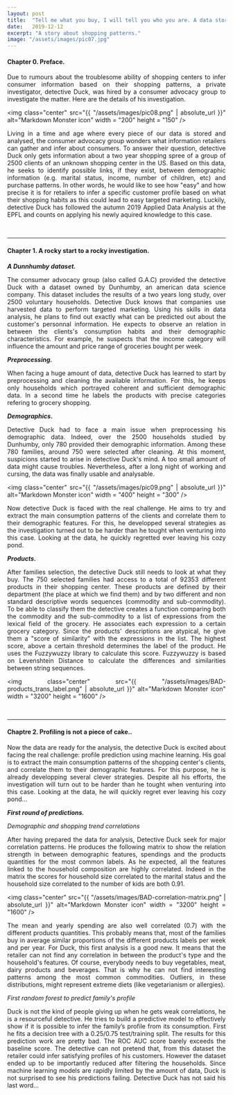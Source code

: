 ```yaml
---
layout: post
title:  "Tell me what you buy, I will tell you who you are. A data story."
date:   2019-12-12
excerpt: "A story about shopping patterns."
image: "/assets/images/pic07.jpg"
---
```


<!--Style used in the document: -->
<style>
img {
    display: block;
    margin-left: auto;
    margin-right: auto;
}
p{
    text-align: justify;
}
</style>

<!--PREFACE: -->
<h4>Chapter 0. Preface.</h4>
<p>
Due to rumours about the troublesome ability of shopping centers to infer consumer information based on their shopping patterns, a private investigator, detective Duck, was hired by a consumer advocacy group to investigate the matter. Here are the details of his investigation.
</p>
 
<img class="center" src="{{ "/assets/images/pic08.png" | absolute_url }}" alt="Markdown Monster icon" width = "200" height = "150" />

<p>
Living in a time and age where every piece of our data is stored and analysed, the consumer advocacy group wonders what information retailers can gather and infer about consumers. To answer their question, detective Duck only gets information about a two year shopping spree of a group of 2500 clients of an unknown shopping center in the US. Based on this data, he seeks to identify possible links, if they exist, between demographic information (e.g. marital status, income, number of children, etc) and  purchase patterns. In other words, he would like to see how "easy" and how precise it is for retailers to infer a specific customer profile based on what their shopping habits as this could lead to easy targeted marketing. Luckily, detective Duck has followed the autumn 2019 Applied Data Analysis at the EPFL and counts on applying his newly aquired knowledge to this case. 
</p>

<br/>
<hr/>
<!--CHAPTER 1: -->
<h4>Chapter 1. A rocky start to a rocky investigation.</h4> 
<p><em><strong>A Dunnhumby dataset.</strong></em></p> 

<p>
    The consumer advocacy group (also called G.A.C) provided the detective Duck  with a dataset owned by Dunhumby, an american data science company. This dataset includes the results of a two years long study, over 2500 voluntary households. Detective Duck knows that companies use harvested data to perform targeted marketing. Using his skills in data analysis, he plans to find out exactly what can be predicted out about the customer's personnal information. He expects to observe an relation in between the clients's consumption habits and their demographic characteristics. For example, he suspects that the income category will influence the amount and price range of groceries bought per week. 
</p>

<p><em><strong>Preprocessing.</strong></em></p> 

<p>
   When facing a huge amount of data, detective Duck has learned to start by preprocessing and cleaning the available information. For this, he keeps only households which portrayed coherent and sufficient demographic data. In a second time he labels the products with precise categories refering to grocery shopping.
</p>
<p><em><strong>Demographics.</strong></em></p> 

<p>
   Detective Duck had to face a main issue when preprocessing his demographic data. Indeed, over the 2500 households studied by Dunhumby, only 780 provided their demographic information. Among these 780 families, around 750 were selected after cleaning. At this moment, suspicions started to arise in detective Duck's mind. A too small amount of data might cause troubles. Nevertheless, after a long night of working and cursing, the data was finally usable and analysable.
</p>

<img class="center" src="{{ "/assets/images/pic09.png" | absolute_url }}" alt="Markdown Monster icon" width = "400" height = "300" />
<p>
Now detective Duck is faced with the real challenge. He aims to try and extract the main consumption patterns of the clients and correlate them to their demographic features. For this, he developped several strategies as the investigation turned out to be harder than he tought when venturing into this case. Looking at the data, he quickly regretted ever leaving his cozy pond. 
</p>

<p><em><strong>Products.</strong></em></p> 

<p>
   After families selection, the detective Duck still needs to look at what they buy. The 750 selected families had access to a total of 92353 different products in their shopping center. These products are defined by their department (the place at which we find them) and by two different and non standard descriptive words sequences (commodity and sub-commodity). To be able to classify them the detective creates a function comparing both the commodity and the sub-commodity to a list of expressions from the lexical field of the grocery. He associates each expression to a certain grocery category. Since the products' descriptions are atypical, he give them a "score of similarity" with the expressions in the list. The highest score, above a certain threshold determines the label of the product. He uses the Fuzzywuzzy library to calculate this score. Fuzzywuzzy is based on Levenshtein Distance to calculate the differences and similarities between string sequences. 
</p>

<img class="center" src="{{ "/assets/images/BAD-products_trans_label.png" | absolute_url }}"
    alt="Markdown Monster icon" width = "3200" height = "1600" />

<br/>
<hr/>
<!--CHAPTER 2: -->
<h4>Chaptre 2.  Profiling is not a piece of cake..</h4>

<p>
   Now the data are ready for the analysis, the detective Duck is excited about facing the real challenge: profile prediction using machine learning. His goal is to extract the main consumption patterns of the shopping center's clients, and correlate them to their demographic features. For this purpose, he is already developping several clever strategies. Despite all his efforts, the investigation will turn out to be harder than he tought when venturing into this case. Looking at the data, he will quickly regret ever leaving his cozy pond...
</p>

<p><em><strong>First round of predictions.</strong></em></p> 
<p><i>Demographic and shopping trend correlations</i></p>
<p>
   After having prepared the data for analysis, Detective Duck seek for major correlation patterns. He produces the following matrix to show the relation strength in between demographic features, spendings and the products quantities for the most common labels. As he expected, all the features linked to the household composition are highly correlated. 
Indeed in the matrix the scores for household size correlated to the marital status and the household size correlated to the number of kids are both 0.91.
</p>

<img class="center" src="{{ "/assets/images/BAD-correlation-matrix.png" | absolute_url }}"
    alt="Markdown Monster icon" width = "3200" height = "1600" />

<p>
The mean and yearly spending are also well correlated (0.7) with the different products quantities. This probably means that, most of the families buy in average similar proportions of the different products labels per week and per year. 
For Duck, this first analysis is a good new. It means that the retailer can not find any correlation in between the product's type and the household's features. Of course, everybody needs to buy vegetables, meat, dairy products and beverages. That is why he can not find interesting patterns among the most common commodities. Outliers, in these distributions, might represent extreme diets (like vegetarianism or allergies). 
</p>

<p><i>First random forest to predict family's profile</i></p>
<p>
Duck is not the kind of people giving up when he gets weak correlations, he is a resourceful detective. He tries to build a predictive model to effectively show if it is possible to infer the family’s profile from its consumption. First he fits a decision tree with a 0.25/0.75 test/training split. The results for this prediction work are pretty bad. The ROC AUC score barely exceeds the baseline score. The detective can not pretend that, from this dataset the retailer could infer satisfying profiles of his customers. However the dataset ended up to be importantly reduced after filtering the households. Since machine learning models are rapidly limited by the amount of data, Duck is not surprised to see his predictions failing. Detective Duck has not said his last word...
</p>